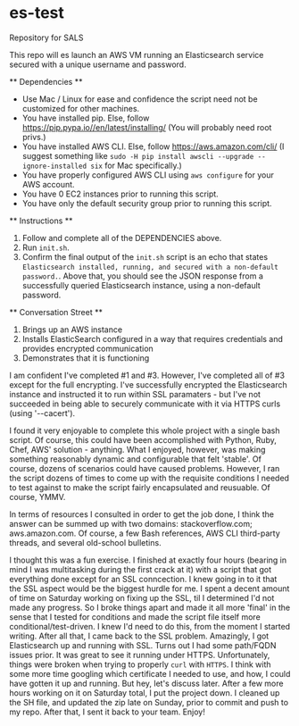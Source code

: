 # es-test
Repository for SALS 

This repo will es launch an AWS VM running an Elasticsearch service secured with a unique username and password. 

** Dependencies **
- Use Mac / Linux for ease and confidence the script need not be customized for other machines. 
- You have installed pip. Else, follow https://pip.pypa.io//en/latest/installing/ (You will probably need root privs.)
- You have installed AWS CLI. Else, follow https://aws.amazon.com/cli/ (I suggest something like `sudo -H pip install awscli --upgrade --ignore-installed six` for Mac specifically.)
- You have properly configured AWS CLI using `aws configure` for your AWS account. 
- You have 0 EC2 instances prior to running this script. 
- You have only the default security group prior to running this script. 

** Instructions **
1) Follow and complete all of the DEPENDENCIES above.  
2) Run `init.sh`. 
3) Confirm the final output of the `init.sh` script is an echo that states `Elasticsearch installed, running, and secured with a non-default password.`. Above that, you should see the JSON response from a successfully queried Elasticsearch instance, using a non-default password. 

** Conversation Street **  
1) Brings up an AWS instance
2) Installs ElasticSearch configured in a way that requires credentials and provides encrypted communication
3) Demonstrates that it is functioning

I am confident I've completed #1 and #3. However, I've completed all of #3 except for the full encrypting. I've successfully encrypted the Elasticsearch instance and instructed it to run within SSL paramaters - but I've not succeeded in being able to securely communicate with it via HTTPS curls (using '--cacert').

I found it very enjoyable to complete this whole project with a single bash script. Of course, this could have been accomplished with Python, Ruby, Chef, AWS' solution - anything. What I enjoyed, however, was making something reasonably dynamic and configurable that felt 'stable'. Of course, dozens of scenarios could have caused problems. However, I ran the script dozens of times to come up with the requisite conditions I needed to test against to make the script fairly encapsulated and reusuable. Of course, YMMV.

In terms of resources I consulted in order to get the job done, I think the answer can be summed up with two domains: stackoverflow.com; aws.amazon.com. Of course, a few Bash references, AWS CLI third-party threads, and several old-school bulletins.

I thought this was a fun exercise. I finished at exactly four hours (bearing in mind I was multitasking during the first crack at it) with a script that got everything done except for an SSL conncection. I knew going in to it that the SSL aspect would be the biggest hurdle for me. I spent a decent amount of time on Saturday working on fixing up the SSL, til I determined I'd not made any progress. So I broke things apart and made it all more 'final' in the sense that I tested for conditions and made the script file itself more conditional/test-driven. I knew I'd need to do this, from the moment I started writing. After all that, I came back to the SSL problem. Amazingly, I got Elasticsearch up and running with SSL. Turns out I had some path/FQDN issues prior. It was great to see it running under HTTPS. Unfortunately, things were broken when trying to properly `curl` with `HTTPS`. I think with some more time googling which certificate I needed to use, and how, I could have gotten it up and running. But hey, let's discuss later. After a few more hours working on it on Saturday total, I put the project down. I cleaned up the SH file, and updated the zip late on Sunday, prior to commit and push to my repo. After that, I sent it back to your team. Enjoy!